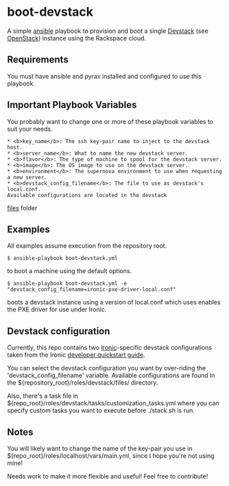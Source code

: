 # boot-devstack #
A simple 
<a href="https://en.wikipedia.org/wiki/Ansible_(software)">ansible</a> 
playbook to provision and boot a single
<a href="http://docs.openstack.org/developer/devstack/">Devstack</a> 
(see <a href="http://www.openstack.org/">OpenStack</a>) instance
using the Rackspace cloud. 

## Requirements #
You must have ansible and pyrax installed and configured to use this playbook.

## Important Playbook Variables #

You probably want to change one or more of these playbook variables to suit
your needs.

    * <b>key_name</b>: The ssh key-pair name to inject to the devstack host.
    * <b>server_name</b>: What to name the new devstack server.
    * <b>flavor</b>: The type of machine to spool for the devstack server.
    * <b>image</b>: The OS image to use on the devstack server.
    * <b>environment</b>: The supernova environment to use when requesting a new server.
    * <b>devstack_config_filename</b>: The file to use as devstack's local.conf. 
    Available configurations are located in the devstack 
<a href="https://github.com/ClifHouck/boot-devstack/tree/master/roles/devstack/files">files</a>
folder

## Examples #
All examples assume execution from the repository root.

    $ ansible-playbook boot-devstack.yml

to boot a machine using the default options. 

    $ ansible-playbook boot-devstack.yml -e "devstack_config_filename=ironic-pxe-driver-local.conf"

boots a devstack instance using a version of local.conf which uses enables the 
PXE driver for use under Ironic.

## Devstack configuration # 

Currently, this repo contains two 
<a href="https://wiki.openstack.org/wiki/Ironic">Ironic</a>-specific devstack
configurations taken from the Ironic 
<a href="http://docs.openstack.org/developer/ironic/dev/dev-quickstart.html">developer quickstart guide</a>.

You can select the devstack configuration you want by over-riding the 
'devstack_config_filename' variable. Available configurations are found in
the ${repository_root}/roles/devstack/files/ directory.

Also, there's a task file in ${repo_root}/roles/devstack/tasks/customization_tasks.yml
where you can specify custom tasks you want to execute before ./stack.sh is run.

## Notes #

You will likely want to change the name of the key-pair you use in
${repo_root}/roles/localhost/vars/main.yml, since I hope you're not using mine!

Needs work to make it more flexible and useful! Feel free to contribute!
